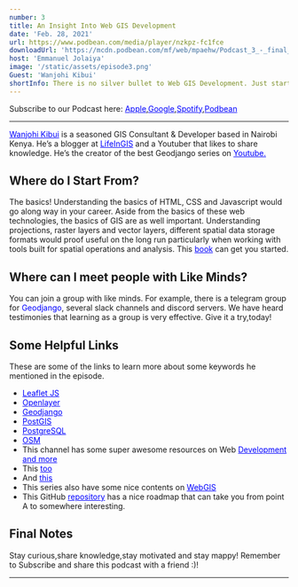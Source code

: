 ```yaml
---
number: 3
title: An Insight Into Web GIS Development
date: 'Feb. 28, 2021'
url: https://www.podbean.com/media/player/nzkpz-fc1fce
downloadUrl: 'https://mcdn.podbean.com/mf/web/mpaehw/Podcast_3_-_final_render_V2_8drn3.mp3'
host: 'Emmanuel Jolaiya'
image: '/static/assets/episode3.png'
Guest: 'Wanjohi Kibui'
shortInfo: There is no silver bullet to Web GIS Development. Just start somewhere and be consistent, it brings about improvement...
---
```

Subscribe to our Podcast here: <a target="_blank" href="https://podcasts.apple.com/ng/podcast/africa-geoconvo-podcast/id1549049632" style='color:blue;'>Apple</a>,<a target="_blank" href="https://www.google.com/podcasts?feed=aHR0cHM6Ly9mZWVkLnBvZGJlYW4uY29tL2FmcmljYWdlb2NvbnZvL2ZlZWQueG1s" style='color:blue;'>Google</a>,<a target="_blank" href="https://africageoconvo.podbean.com/" style='color:blue;'>Spotify</a>,<a target="_blank" href="https://africageoconvo.podbean.com/" style='color:blue;'>Podbean</a>
<hr>


 <a href="https://twitter.com/wanjohikibui" target="_blank"  style='color:blue;'>Wanjohi Kibui</a> is a seasoned GIS Consultant & Developer based in Nairobi Kenya. He’s a blogger at <a href="https://lifeingis.com" target="_blank"  style='color:blue;'>LifeInGIS</a> and a Youtuber that likes to share knowledge. He’s the creator of the best Geodjango series on <a href="https://youtube.com/watch?v=QiLO3MQxvds&list=PL7amXK4vKqATa_KrfQ3_tEF_ywAgAqWeJ" target="_blank"  style='color:blue;'>Youtube.</a>


<h2>Where do I Start From?</h2>
 
The basics!  Understanding the basics of HTML, CSS and Javascript would go along way in your career. Aside from the basics of these web technologies, the basics of GIS are as well important. Understanding projections, raster layers and vector layers, different spatial data storage formats would proof useful on the long run particularly when working with tools built for spatial operations and analysis. This <a href="https://www.amazon.com/GIS-Fundamentals-Geographic-Information-Systems/dp/1593995520" style='color:blue;' target="_blank">book</a> can get you started.

<h2>Where can I meet people with Like Minds?</h2>

You can join a group with like minds. For example, there is a telegram group for <a style='color:blue;' herf="https://t.me/joinchat/D6VfOBIfhHh4i8yZ19sqbQ" target="_blank">Geodjango</a>, several slack channels and discord servers. We have heard testimonies that learning as a group is very effective. Give it a try,today!

<h2>Some Helpful Links</h2>

<p>These are some of the links to learn more about some keywords he mentioned in the episode.</p>

<ul>

<li><a href="https://leafletjs.com" target="_blank" style='color:blue;'>Leaflet JS</a></li>
<li><a href="https://openlayers.org" target="_blank" style='color:blue;'>Openlayer</a></li>
<li><a href="https://docs.djangoproject.com/en/3.1/ref/contrib/gis/" target="_blank" style='color:blue;'>Geodjango</a></li>
<li><a href="https://postgis.net" target="_blank" style='color:blue;'>PostGIS</a></li>
<li><a href="https://postgresql.org" target="_blank" style='color:blue;'>PostgreSQL</a></li>
<li><a href="https://openstreetmap.org" target="_blank" style='color:blue;'>OSM</a></li>
<li>This channel has some super awesome resources on Web <a href="https://www.youtube.com/user/TechGuyWeb" target="_blank" style='color:blue;'>Development and more</a></li>
<li>This <a href="https://www.youtube.com/channel/UCCV3Wo1EDp--JZTwf0TcFpg" target="_blank" style='color:blue;'>too</a></li>
<li>And <a href="https://www.youtube.com/channel/UCgPD1Xxjc5D_x6hpH6R2urA" target="_blank" style='color:blue;'>this</a></li>
<li>This series also have some nice contents on <a href="https://jeafreezy.hashnode.dev" target="_blank" style='color:blue;'>WebGIS</a></li>
<li>This GitHub <a href="https://github.com/petedannemann/gis-programming-roadmap" target="_blank" style='color:blue;'> repository</a> has a nice roadmap that can take you from point A to somewhere interesting.</li>

</ul>

<h2>Final Notes</h2>

Stay curious,share knowledge,stay motivated and stay mappy! Remember to Subscribe and share this podcast with a friend :)!

<hr>

